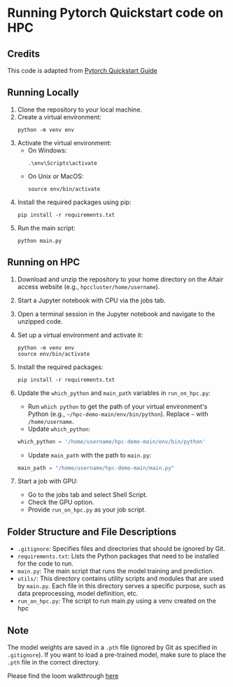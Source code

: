 # Running Pytorch Quickstart code on HPC

## Credits
This code is adapted from [Pytorch Quickstart Guide](https://pytorch.org/tutorials/beginner/basics/quickstart_tutorial.html)

## Running Locally

1. Clone the repository to your local machine.
2. Create a virtual environment:
   ```
   python -m venv env
   ```
3. Activate the virtual environment:
   - On Windows:
     ```
     .\env\Scripts\activate
     ```
   - On Unix or MacOS:
     ```
     source env/bin/activate
     ```
4. Install the required packages using pip:
   ```
   pip install -r requirements.txt
   ```
5. Run the main script:
   ```
   python main.py
   ```

## Running on HPC

1. Download and unzip the repository to your home directory on the Altair access website (e.g., `hpccluster/home/username`).

2. Start a Jupyter notebook with CPU via the jobs tab.

3. Open a terminal session in the Jupyter notebook and navigate to the unzipped code.

4. Set up a virtual environment and activate it:
   ```
   python -m venv env
   source env/bin/activate
   ```

5. Install the required packages:
   ```
   pip install -r requirements.txt
   ```

6. Update the `which_python` and `main_path` variables in `run_on_hpc.py`:
   - Run `which python` to get the path of your virtual environment's Python (e.g., `~/hpc-demo-main/env/bin/python`). Replace `~` with `/home/username`.
   - Update `which_python`:
   ```python
   which_python = '/home/username/hpc-demo-main/env/bin/python'
   ```
   - Update `main_path` with the path to `main.py`:
   ```python
   main_path = "/home/username/hpc-demo-main/main.py"
   ```

7. Start a job with GPU:
   - Go to the jobs tab and select Shell Script.
   - Check the GPU option.
   - Provide `run_on_hpc.py` as your job script.

    
## Folder Structure and File Descriptions

- `.gitignore`: Specifies files and directories that should be ignored by Git.
- `requirements.txt`: Lists the Python packages that need to be installed for the code to run.
- `main.py`: The main script that runs the model training and prediction.
- `utils/`: This directory contains utility scripts and modules that are used by `main.py`. Each file in this directory serves a specific purpose, such as data preprocessing, model definition, etc.
- `run_on_hpc.py`: The script to run main.py using a venv created on the hpc
## Note

The model weights are saved in a `.pth` file (ignored by Git as specified in `.gitignore`). If you want to load a pre-trained model, make sure to place the `.pth` file in the correct directory.

Please find the loom walkthrough [here](https://www.loom.com/share/e4188e8bd4e44027b4117d7304c078b9?sid=09b81338-1f23-4f12-ab06-f27889fb8f80)